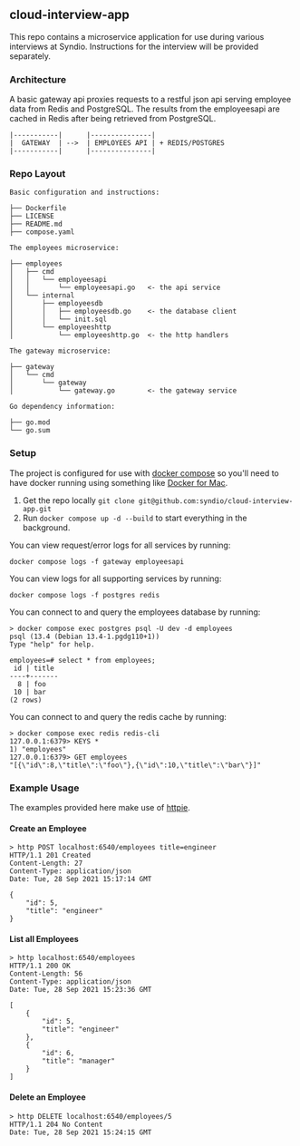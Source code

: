 cloud-interview-app
-----

This repo contains a microservice application for use during various interviews at Syndio. Instructions for the interview will be provided separately.

### Architecture

A basic gateway api proxies requests to a restful json api serving employee data from Redis and PostgreSQL. The results from the employeesapi are cached in Redis after being retrieved from PostgreSQL.

```
|-----------|      |---------------|
|  GATEWAY  | -->  | EMPLOYEES API | + REDIS/POSTGRES
|-----------|      |---------------|
```

### Repo Layout

```
Basic configuration and instructions:

├── Dockerfile
├── LICENSE
├── README.md
├── compose.yaml

The employees microservice:

├── employees
│   ├── cmd
│   │   └── employeesapi
│   │       └── employeesapi.go   <- the api service
│   └── internal
│       ├── employeesdb
│       │   ├── employeesdb.go    <- the database client
│       │   └── init.sql
│       └── employeeshttp
│           └── employeeshttp.go  <- the http handlers

The gateway microservice:

├── gateway
│   └── cmd
│       └── gateway
│           └── gateway.go        <- the gateway service

Go dependency information:

├── go.mod
└── go.sum
```

### Setup

The project is configured for use with [docker compose](https://docs.docker.com/compose/) so you'll need to have docker running using something like [Docker for Mac](https://docs.docker.com/desktop/mac/install/).

1. Get the repo locally `git clone git@github.com:syndio/cloud-interview-app.git`
2. Run `docker compose up -d --build` to start everything in the background.

You can view request/error logs for all services by running:

`docker compose logs -f gateway employeesapi`

You can view logs for all supporting services by running:

`docker compose logs -f postgres redis`

You can connect to and query the employees database by running:

```
> docker compose exec postgres psql -U dev -d employees
psql (13.4 (Debian 13.4-1.pgdg110+1))
Type "help" for help.

employees=# select * from employees;
 id | title
----+-------
  8 | foo
 10 | bar
(2 rows)
```

You can connect to and query the redis cache by running:

```
> docker compose exec redis redis-cli
127.0.0.1:6379> KEYS *
1) "employees"
127.0.0.1:6379> GET employees
"[{\"id\":8,\"title\":\"foo\"},{\"id\":10,\"title\":\"bar\"}]"
```

### Example Usage

The examples provided here make use of [httpie](https://httpie.io/).

#### Create an Employee

```
> http POST localhost:6540/employees title=engineer
HTTP/1.1 201 Created
Content-Length: 27
Content-Type: application/json
Date: Tue, 28 Sep 2021 15:17:14 GMT

{
    "id": 5,
    "title": "engineer"
}
```

#### List all Employees

```
> http localhost:6540/employees
HTTP/1.1 200 OK
Content-Length: 56
Content-Type: application/json
Date: Tue, 28 Sep 2021 15:23:36 GMT

[
    {
        "id": 5,
        "title": "engineer"
    },
    {
        "id": 6,
        "title": "manager"
    }
]
```

#### Delete an Employee

```
> http DELETE localhost:6540/employees/5
HTTP/1.1 204 No Content
Date: Tue, 28 Sep 2021 15:24:15 GMT
```
